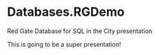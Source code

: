 Databases.RGDemo
================

Red Gate Database for SQL in the City presentation

This is going to be a super presentation!